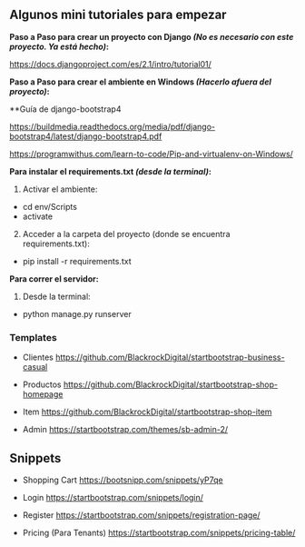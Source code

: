 ## Algunos mini tutoriales para empezar
 
**Paso a Paso para crear un proyecto con Django _(No es necesario con este proyecto. Ya está hecho)_:**

https://docs.djangoproject.com/es/2.1/intro/tutorial01/

**Paso a Paso para crear el ambiente en Windows _(Hacerlo afuera del proyecto)_:**

**Guía de django-bootstrap4

https://buildmedia.readthedocs.org/media/pdf/django-bootstrap4/latest/django-bootstrap4.pdf

https://programwithus.com/learn-to-code/Pip-and-virtualenv-on-Windows/

**Para instalar el requirements.txt _(desde la terminal)_:**
1. Activar el ambiente: 
- cd env/Scripts
- activate

2. Acceder a la carpeta del proyecto (donde se encuentra requirements.txt):
- pip install -r requirements.txt

**Para correr el servidor:**

1. Desde la terminal:
- python manage.py runserver


### Templates

- Clientes
https://github.com/BlackrockDigital/startbootstrap-business-casual

- Productos
https://github.com/BlackrockDigital/startbootstrap-shop-homepage

- Item
https://github.com/BlackrockDigital/startbootstrap-shop-item

- Admin
https://startbootstrap.com/themes/sb-admin-2/

## Snippets

- Shopping Cart
https://bootsnipp.com/snippets/yP7qe

- Login
https://startbootstrap.com/snippets/login/

- Register
https://startbootstrap.com/snippets/registration-page/

- Pricing (Para Tenants)
https://startbootstrap.com/snippets/pricing-table/







